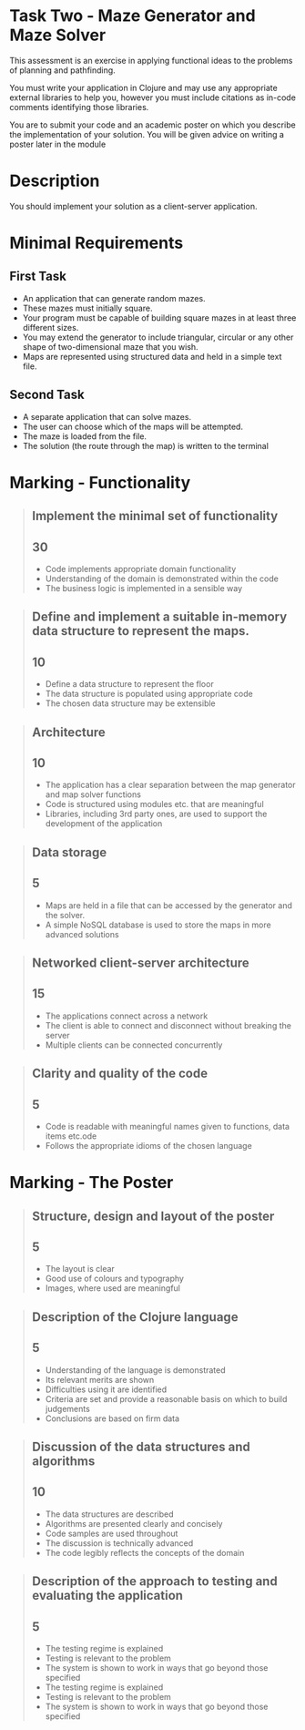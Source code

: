 # Task Two - Maze Generator and Maze Solver

This assessment is an exercise in applying functional ideas to the problems of planning and pathfinding.

You must write your application in Clojure and may use any appropriate external libraries to help you, however you
must include citations as in-code comments identifying those libraries.

You are to submit your code and an academic poster on which you describe the implementation of your solution. You will be given advice on writing a poster later in the module

# Description

You should implement your solution as a client-server application. 

# Minimal Requirements

## First Task

* An application that can generate random mazes.
* These mazes must initially square.
* Your program must be capable of building square mazes in at least three different sizes.
* You may extend the generator to include triangular, circular or any other shape of two-dimensional maze that you wish.
* Maps are represented using structured data and held in a simple text file.

## Second Task

* A separate application that can solve mazes.
* The user can choose which of the maps will be attempted.
* The maze is loaded from the file.
* The solution (the route through the map) is written to the terminal

# Marking - Functionality

> ## Implement the minimal set of functionality
> ## __30__
> - Code implements appropriate domain functionality
> - Understanding of the domain is demonstrated within the code
> - The business logic is implemented in a sensible way

> ## Define and implement a suitable in-memory data structure to represent the maps.
> ## __10__
> - Define a data structure to represent the floor
> - The data structure is populated using appropriate code
> - The chosen data structure may be extensible

> ## Architecture
> ## __10__
> - The application has a clear separation between the map generator and map solver functions
> - Code is structured using modules etc. that are meaningful
> - Libraries, including 3rd party ones, are used to support the development of the application

> ## Data storage
> ## __5__
> - Maps are held in a file that can be accessed by the generator and the solver.
> - A simple NoSQL database is used to store the maps in more advanced solutions

> ## Networked client-server architecture
> ## __15__
> - The applications connect across a network
> - The client is able to connect and disconnect without breaking the server
> - Multiple clients can be connected concurrently

> ## Clarity and quality of the code
> ## __5__
> - Code is readable with meaningful names given to functions, data items etc.ode
> - Follows the appropriate idioms of the chosen language

# Marking - The Poster

> ## Structure, design and layout of the poster
> ## __5__
> - The layout is clear
> - Good use of colours and typography
> - Images, where used are meaningful

> ## Description of the Clojure language
> ## __5__
> - Understanding of the language is demonstrated
> - Its relevant merits are shown
> - Difficulties using it are identified
> - Criteria are set and provide a reasonable basis on which to build judgements
> - Conclusions are based on firm data

> ## Discussion of the data structures and algorithms
> ## __10__
> - The data structures are described
> - Algorithms are presented clearly and concisely
> - Code samples are used throughout
> - The discussion is technically advanced
> - The code legibly reflects the concepts of the domain


> ## Description of the approach to testing and evaluating the application
> ## __5__
> - The testing regime is explained
> - Testing is relevant to the problem
> - The system is shown to work in ways that go beyond those specified
> - The testing regime is explained
> - Testing is relevant to the problem
> - The system is shown to work in ways that go beyond those specified
